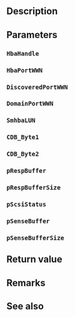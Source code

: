 ## Description

## Parameters

### `HbaHandle`

### `HbaPortWWN`

### `DiscoveredPortWWN`

### `DomainPortWWN`

### `SmhbaLUN`

### `CDB_Byte1`

### `CDB_Byte2`

### `pRespBuffer`

### `pRespBufferSize`

### `pScsiStatus`

### `pSenseBuffer`

### `pSenseBufferSize`

## Return value

## Remarks

## See also